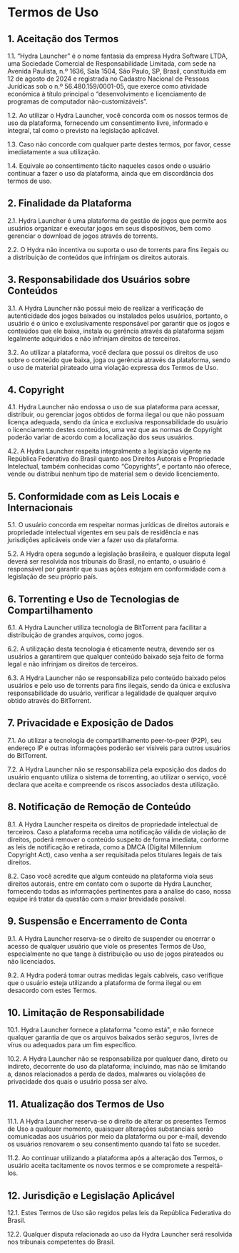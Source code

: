 # Termos de Uso

## 1. Aceitação dos Termos

1.1. “Hydra Launcher” é o nome fantasia da empresa Hydra Software LTDA, uma Sociedade Comercial de Responsabilidade Limitada, com sede na Avenida Paulista, n.º 1636, Sala 1504, São Paulo, SP, Brasil, constituída em 12 de agosto de 2024 e registrada no Cadastro Nacional de Pessoas Jurídicas sob o n.º 56.480.159/0001-05, que exerce como atividade económica à título principal o “desenvolvimento e licenciamento de programas de computador não-customizáveis”.

1.2. Ao utilizar o Hydra Launcher, você concorda com os nossos termos de uso da plataforma, fornecendo um consentimento livre, informado e integral, tal como o previsto na legislação aplicável.

1.3. Caso não concorde com qualquer parte destes termos, por favor, cesse imediatamente a sua utilização.

1.4. Equivale ao consentimento tácito naqueles casos onde o usuário continuar a fazer o uso da plataforma, ainda que em discordância dos termos de uso.

## 2. Finalidade da Plataforma

2.1. Hydra Launcher é uma plataforma de gestão de jogos que permite aos usuários organizar e executar jogos em seus dispositivos, bem como gerenciar o download de jogos através de torrents.

2.2. O Hydra não incentiva ou suporta o uso de torrents para fins ilegais ou a distribuição de conteúdos que infrinjam os direitos autorais.

## 3. Responsabilidade dos Usuários sobre Conteúdos

3.1. A Hydra Launcher não possui meio de realizar a verificação de autenticidade dos jogos baixados ou instalados pelos usuários, portanto, o usuário é o único e exclusivamente responsável por garantir que os jogos e conteúdos que ele baixa, instala ou gerência através da plataforma sejam legalmente adquiridos e não infrinjam direitos de terceiros.

3.2. Ao utilizar a plataforma, você declara que possui os direitos de uso sobre o conteúdo que baixa, joga ou gerência através da plataforma, sendo o uso de material pirateado uma violação expressa dos Termos de Uso.

## 4. Copyright

4.1. Hydra Launcher não endossa o uso de sua plataforma para acessar, distribuir, ou gerenciar jogos obtidos de forma ilegal ou que não possuam licença adequada, sendo da única e exclusiva responsabilidade do usuário o licenciamento destes conteúdos, uma vez que as normas de Copyright poderão variar de acordo com a localização dos seus usuários.

4.2. A Hydra Launcher respeita integralmente a legislação vigente na República Federativa do Brasil quanto aos Direitos Autorais e Propriedade Intelectual, também conhecidas como “Copyrights”, e portanto não oferece, vende ou distribui nenhum tipo de material sem o devido licenciamento.

## 5. Conformidade com as Leis Locais e Internacionais

5.1. O usuário concorda em respeitar normas jurídicas de direitos autorais e propriedade intelectual vigentes em seu país de residência e nas jurisdições aplicáveis onde vier a fazer uso da plataforma.

5.2. A Hydra opera segundo a legislação brasileira, e qualquer disputa legal deverá ser resolvida nos tribunais do Brasil, no entanto, o usuário é responsável por garantir que suas ações estejam em conformidade com a legislação de seu próprio país.

## 6. Torrenting e Uso de Tecnologias de Compartilhamento

6.1. A Hydra Launcher utiliza tecnologia de BitTorrent para facilitar a distribuição de grandes arquivos, como jogos.

6.2. A utilização desta tecnologia é eticamente neutra, devendo ser os usuários a garantirem que qualquer conteúdo baixado seja feito de forma legal e não infrinjam os direitos de terceiros.

6.3. A Hydra Launcher não se responsabiliza pelo conteúdo baixado pelos usuários e pelo uso de torrents para fins ilegais, sendo da única e exclusiva responsabilidade do usuário, verificar a legalidade de qualquer arquivo obtido através do BitTorrent.

## 7. Privacidade e Exposição de Dados

7.1. Ao utilizar a tecnologia de compartilhamento peer-to-peer (P2P), seu endereço IP e outras informações poderão ser visíveis para outros usuários do BitTorrent.

7.2. A Hydra Launcher não se responsabiliza pela exposição dos dados do usuário enquanto utiliza o sistema de torrenting, ao utilizar o serviço, você declara que aceita e compreende os riscos associados desta utilização.

## 8. Notificação de Remoção de Conteúdo

8.1. A Hydra Launcher respeita os direitos de propriedade intelectual de terceiros. Caso a plataforma receba uma notificação válida de violação de direitos, poderá remover o conteúdo suspeito de forma imediata, conforme as leis de notificação e retirada, como a DMCA (Digital Millennium Copyright Act), caso venha a ser requisitada pelos titulares legais de tais direitos.

8.2. Caso você acredite que algum conteúdo na plataforma viola seus direitos autorais, entre em contato com o suporte da Hydra Launcher, fornecendo todas as informações pertinentes para a análise do caso, nossa equipe irá tratar da questão com a maior brevidade possível.

## 9. Suspensão e Encerramento de Conta

9.1. A Hydra Launcher reserva-se o direito de suspender ou encerrar o acesso de qualquer usuário que viole os presentes Termos de Uso, especialmente no que tange à distribuição ou uso de jogos pirateados ou não licenciados.

9.2. A Hydra poderá tomar outras medidas legais cabíveis, caso verifique que o usuário esteja utilizando a plataforma de forma ilegal ou em desacordo com estes Termos.

## 10. Limitação de Responsabilidade

10.1. Hydra Launcher fornece a plataforma "como está", e não fornece qualquer garantia de que os arquivos baixados serão seguros, livres de vírus ou adequados para um fim específico.

10.2. A Hydra Launcher não se responsabiliza por qualquer dano, direto ou indireto, decorrente do uso da plataforma; incluindo, mas não se limitando a, danos relacionados a perda de dados, malwares ou violações de privacidade dos quais o usuário possa ser alvo.

## 11. Atualização dos Termos de Uso

11.1. A Hydra Launcher reserva-se o direito de alterar os presentes Termos de Uso a qualquer momento, quaisquer alterações substanciais serão comunicadas aos usuários por meio da plataforma ou por e-mail, devendo os usuários renovarem o seu consentimento quando tal fato se suceder.

11.2. Ao continuar utilizando a plataforma após a alteração dos Termos, o usuário aceita tacitamente os novos termos e se compromete a respeitá-los.

## 12. Jurisdição e Legislação Aplicável

12.1. Estes Termos de Uso são regidos pelas leis da República Federativa do Brasil.

12.2. Qualquer disputa relacionada ao uso da Hydra Launcher será resolvida nos tribunais competentes do Brasil.
